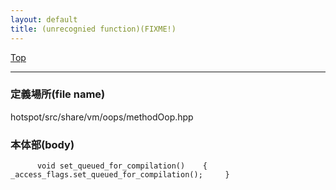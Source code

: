 ```yaml
---
layout: default
title: (unrecognied function)(FIXME!)
---
```

[Top](../index.html)

--- 
### 定義場所(file name)
hotspot/src/share/vm/oops/methodOop.hpp


### 本体部(body)
```
	  void set_queued_for_compilation()    { _access_flags.set_queued_for_compilation();     }
	
```


